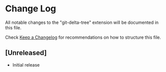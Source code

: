 # Change Log

All notable changes to the "git-delta-tree" extension will be documented in this file.

Check [Keep a Changelog](http://keepachangelog.com/) for recommendations on how to structure this file.

## [Unreleased]

- Initial release

